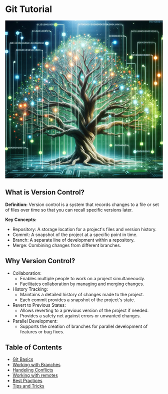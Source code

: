 # Git Tutorial

![DALL-E Git Tree](images/dall-e_git-tree.png)

## What is Version Control?

**Definition:** Version control is a system that records changes to a file or set of files over time so that you can recall specific versions later.

**Key Concepts:**
- Repository: A storage location for a project's files and version history.
- Commit: A snapshot of the project at a specific point in time.
- Branch: A separate line of development within a repository.
- Merge: Combining changes from different branches.

## Why Version Control?
- Collaboration:
    - Enables multiple people to work on a project simultaneously.
    - Facilitates collaboration by managing and merging changes.
- History Tracking:
    - Maintains a detailed history of changes made to the project.
    - Each commit provides a snapshot of the project's state.
- Revert to Previous States:
    - Allows reverting to a previous version of the project if needed.
    - Provides a safety net against errors or unwanted changes.
- Parallel Development:
    - Supports the creation of branches for parallel development of features or bug fixes.

## Table of Contents
- [Git Basics](doc/basics.md)
- [Working with Branches](doc/branches.md)
- [Handeling Conflicts](doc/conflicts.md)
- [Working with remotes](doc/remotes.md)
- [Best Practices](doc/best_practices.md)
- [Tips and Tricks](doc/additions.md)
